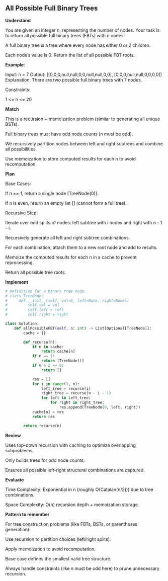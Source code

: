 ## All Possible Full Binary Trees

**Understand**

You are given an integer n, representing the number of nodes.
Your task is to return all possible full binary trees (FBTs) with n nodes.

A full binary tree is a tree where every node has either 0 or 2 children.

Each node’s value is 0.
Return the list of all possible FBT roots.

**Example**:

Input: n = 7
Output: [[0,0,0,null,null,0,0,null,null,0,0], [0,0,0,null,null,0,0,0,0]]
Explanation: There are two possible full binary trees with 7 nodes.

Constraints:

1 <= n <= 20

**Match**

This is a recursion + memoization problem (similar to generating all unique BSTs).

Full binary trees must have odd node counts (n must be odd).

We recursively partition nodes between left and right subtrees and combine all possibilities.

Use memoization to store computed results for each n to avoid recomputation.

**Plan**

Base Cases:

If n == 1, return a single node [TreeNode(0)].

If n is even, return an empty list [] (cannot form a full tree).

Recursive Step:

Iterate over odd splits of nodes: left subtree with i nodes and right with n - 1 - i.

Recursively generate all left and right subtree combinations.

For each combination, attach them to a new root node and add to results.

Memoize the computed results for each n in a cache to prevent reprocessing.

Return all possible tree roots.

**Implement**

```py
# Definition for a binary tree node.
# class TreeNode:
#     def __init__(self, val=0, left=None, right=None):
#         self.val = val
#         self.left = left
#         self.right = right

class Solution:
    def allPossibleFBT(self, n: int) -> List[Optional[TreeNode]]:
        cache = {}

        def recurse(n):
            if n in cache:
                return cache[n]
            if n == 1:
                return [TreeNode()]
            if n % 2 == 0:
                return []

            res = []
            for i in range(1, n):
                left_tree = recurse(i)
                right_tree = recurse(n - i - 1)
                for left in left_tree:
                    for right in right_tree:
                        res.append(TreeNode(0, left, right))
            cache[n] = res
            return res

        return recurse(n)
```

**Review**

Uses top-down recursion with caching to optimize overlapping subproblems.

Only builds trees for odd node counts.

Ensures all possible left-right structural combinations are captured.

**Evaluate**

Time Complexity: Exponential in n (roughly O(Catalan(n/2))) due to tree combinations.

Space Complexity: O(n) recursion depth + memoization storage.

**Pattern to remember**

For tree construction problems (like FBTs, BSTs, or parentheses generation):

Use recursion to partition choices (left/right splits).

Apply memoization to avoid recomputation.

Base case defines the smallest valid tree structure.

Always handle constraints (like n must be odd here) to prune unnecessary recursion.

